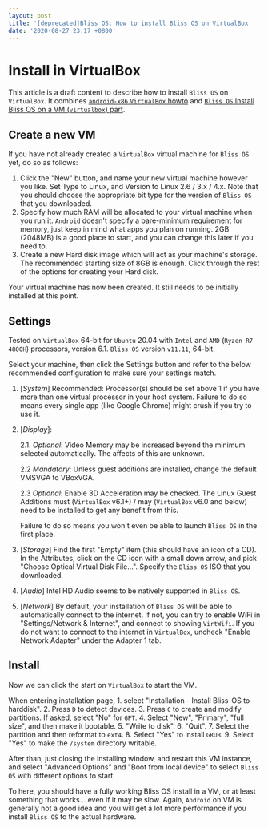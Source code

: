 ```yaml
---
layout: post
title: '[deprecated]Bliss OS: How to install Bliss OS on VirtualBox'
date: '2020-08-27 23:17 +0800'
---
```


# Install in VirtualBox

This article is a draft content to describe how to install `Bliss OS` on `VirtualBox`. It combines [`android-x86` `VirtualBox` howto](https://www.android-x86.org/documentation/virtualbox.html) and [`Bliss OS` Install Bliss OS on a VM \(`virtualbox`\) part](https://docs.blissroms.com/Bliss%20OS/installation-guide-misc/).

## Create a new VM

If you have not already created a `VirtualBox` virtual machine for `Bliss OS` yet, do so as follows:

1. Click the "New" button, and name your new virtual machine however you like. Set Type to Linux, and Version to Linux 2.6 / 3.x / 4.x. Note that you should choose the appropriate bit type for the version of `Bliss OS` that you downloaded.
2. Specify how much RAM will be allocated to your virtual machine when you run it. `Android` doesn't specify a bare-minimum requirement for memory, just keep in mind what apps you plan on running. 2GB \(2048MB\) is a good place to start, and you can change this later if you need to.
3. Create a new Hard disk image which will act as your machine's storage. The recommended starting size of 8GB is enough. Click through the rest of the options for creating your Hard disk.

Your virtual machine has now been created. It still needs to be initially installed at this point.

## Settings

Tested on `VirtualBox` 64-bit for `Ubuntu` 20.04 with `Intel` and `AMD` \(`Ryzen R7 4800H`\) processors, version 6.1. `Bliss OS` version `v11.11`, 64-bit.

Select your machine, then click the Settings button and refer to the below recommended configuration to make sure your settings match.

1. \[_System_\] Recommended: Processor\(s\) should be set above 1 if you have more than one virtual processor in your host system. Failure to do so means every single app \(like Google Chrome\) might crush if you try to use it.
2. \[_Display_\]:

   2.1. _Optional_: Video Memory may be increased beyond the minimum selected automatically. The affects of this are unknown.

   2.2 _Mandatory_: Unless guest additions are installed, change the default VMSVGA to VBoxVGA.

   2.3 _Optional_: Enable 3D Acceleration may be checked. The Linux Guest Additions must \(`VirtualBox` v6.1+\) / may \(`VirtualBox` v6.0 and below\) need to be installed to get any benefit from this.

   Failure to do so means you won't even be able to launch `Bliss OS` in the first place.

3. \[_Storage_\] Find the first "Empty" item \(this should have an icon of a CD\). In the Attributes, click on the CD icon with a small down arrow, and pick "Choose Optical Virtual Disk File...". Specify the `Bliss OS` ISO that you downloaded.
4. \[_Audio_\] Intel HD Audio seems to be natively supported in `Bliss OS`.
5. \[_Network_\] By default, your installation of `Bliss OS` will be able to automatically connect to the internet. If not, you can try to enable WiFi in "Settings/Network & Internet", and connect to showing `VirtWifi`. If you do not want to connect to the internet in `VirtualBox`, uncheck "Enable Network Adapter" under the Adapter 1 tab.

## Install

Now we can click the start on `VirtualBox` to start the VM.

When entering installation page, 1. select "Installation - Install Bliss-OS to harddisk". 2. Press `D` to detect devices. 3. Press `C` to create and modify partitions. If asked, select "No" for `GPT`. 4. Select "New", "Primary", "full size", and then make it bootable. 5. "Write to disk". 6. "Quit". 7. Select the partition and then reformat to `ext4`. 8. Select "Yes" to install `GRUB`. 9. Select "Yes" to make the `/system` directory writable.

After than, just closing the installing window, and restart this VM instance, and select "Advanced Options" and "Boot from local device" to select `Bliss OS` with different options to start.

To here, you should have a fully working Bliss OS install in a VM, or at least something that works... even if it may be slow. Again, `Android` on VM is generally not a good idea and you will get a lot more performance if you install `Bliss OS` to the actual hardware.

